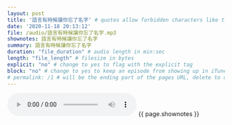 ```yaml
---
layout: post
title: '語言有時候讓你忘了名字' # quotes allow forbidden characters like the colon
date: '2020-11-18 20:13:12'
file: /audio/語言有時候讓你忘了名字.mp3
shownotes: 語言有時候讓你忘了名字
summary: 語言有時候讓你忘了名字
duration: "file_duration" # audio length in min:sec
length: "file_length" # filesize in bytes
explicit: "no" # change to yes to flag with the explicit tag
block: "no" # change to yes to keep an episode from showing up in iTunes
# permalink: /1 # will be the ending part of the pages URL, delete to default to the title
---
```


<audio controls>
<source src="{{site.url}}{{site.baseurl}}{{ page.file }}" type="audio/x-mp3">
Your browser does not support the audio element.
</audio>
{{ page.shownotes }}
